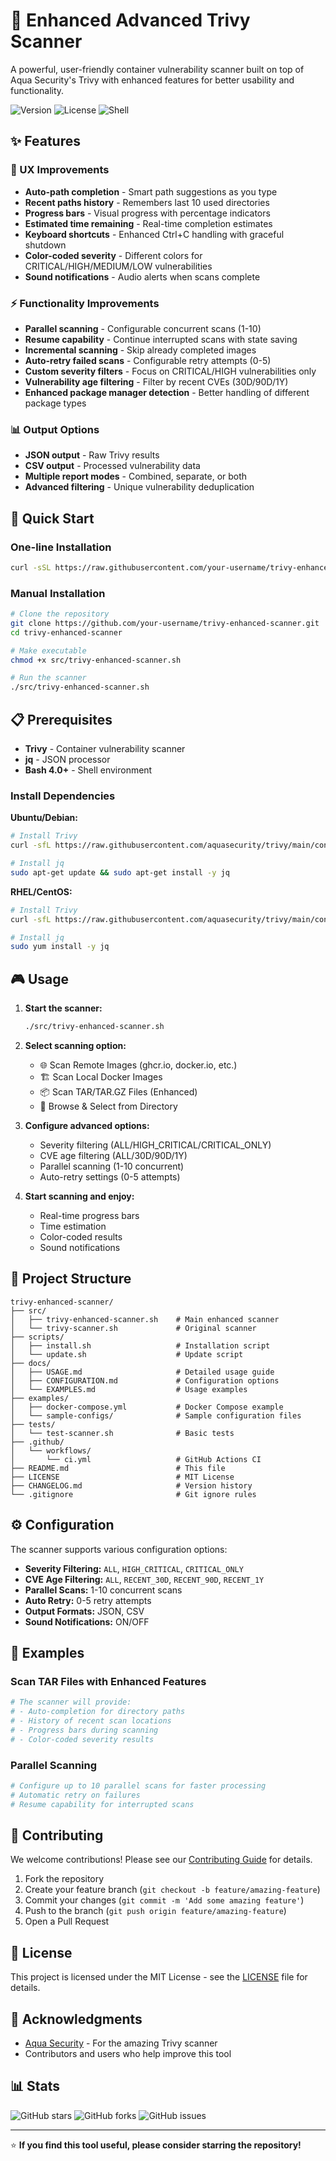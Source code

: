 # 🚀 Enhanced Advanced Trivy Scanner

A powerful, user-friendly container vulnerability scanner built on top of Aqua Security's Trivy with enhanced features for better usability and functionality.

![Version](https://img.shields.io/badge/version-3.0-blue.svg)
![License](https://img.shields.io/badge/license-MIT-green.svg)
![Shell](https://img.shields.io/badge/shell-bash-yellow.svg)

## ✨ Features

### 🎯 UX Improvements
- **Auto-path completion** - Smart path suggestions as you type
- **Recent paths history** - Remembers last 10 used directories
- **Progress bars** - Visual progress with percentage indicators
- **Estimated time remaining** - Real-time completion estimates
- **Keyboard shortcuts** - Enhanced Ctrl+C handling with graceful shutdown
- **Color-coded severity** - Different colors for CRITICAL/HIGH/MEDIUM/LOW vulnerabilities
- **Sound notifications** - Audio alerts when scans complete

### ⚡ Functionality Improvements
- **Parallel scanning** - Configurable concurrent scans (1-10)
- **Resume capability** - Continue interrupted scans with state saving
- **Incremental scanning** - Skip already completed images
- **Auto-retry failed scans** - Configurable retry attempts (0-5)
- **Custom severity filters** - Focus on CRITICAL/HIGH vulnerabilities only
- **Vulnerability age filtering** - Filter by recent CVEs (30D/90D/1Y)
- **Enhanced package manager detection** - Better handling of different package types

### 📊 Output Options
- **JSON output** - Raw Trivy results
- **CSV output** - Processed vulnerability data
- **Multiple report modes** - Combined, separate, or both
- **Advanced filtering** - Unique vulnerability deduplication

## 🚀 Quick Start

### One-line Installation
```bash
curl -sSL https://raw.githubusercontent.com/your-username/trivy-enhanced-scanner/main/scripts/install.sh | bash
```

### Manual Installation
```bash
# Clone the repository
git clone https://github.com/your-username/trivy-enhanced-scanner.git
cd trivy-enhanced-scanner

# Make executable
chmod +x src/trivy-enhanced-scanner.sh

# Run the scanner
./src/trivy-enhanced-scanner.sh
```

## 📋 Prerequisites

- **Trivy** - Container vulnerability scanner
- **jq** - JSON processor
- **Bash 4.0+** - Shell environment

### Install Dependencies

**Ubuntu/Debian:**
```bash
# Install Trivy
curl -sfL https://raw.githubusercontent.com/aquasecurity/trivy/main/contrib/install.sh | sh -s -- -b /usr/local/bin

# Install jq
sudo apt-get update && sudo apt-get install -y jq
```

**RHEL/CentOS:**
```bash
# Install Trivy
curl -sfL https://raw.githubusercontent.com/aquasecurity/trivy/main/contrib/install.sh | sh -s -- -b /usr/local/bin

# Install jq
sudo yum install -y jq
```

## 🎮 Usage

1. **Start the scanner:**
   ```bash
   ./src/trivy-enhanced-scanner.sh
   ```

2. **Select scanning option:**
   - 🌐 Scan Remote Images (ghcr.io, docker.io, etc.)
   - 🏗️ Scan Local Docker Images
   - 📦 Scan TAR/TAR.GZ Files (Enhanced)
   - 📁 Browse & Select from Directory

3. **Configure advanced options:**
   - Severity filtering (ALL/HIGH_CRITICAL/CRITICAL_ONLY)
   - CVE age filtering (ALL/30D/90D/1Y)
   - Parallel scanning (1-10 concurrent)
   - Auto-retry settings (0-5 attempts)

4. **Start scanning and enjoy:**
   - Real-time progress bars
   - Time estimation
   - Color-coded results
   - Sound notifications

## 📁 Project Structure

```
trivy-enhanced-scanner/
├── src/
│   ├── trivy-enhanced-scanner.sh    # Main enhanced scanner
│   └── trivy-scanner.sh             # Original scanner
├── scripts/
│   ├── install.sh                   # Installation script
│   └── update.sh                    # Update script
├── docs/
│   ├── USAGE.md                     # Detailed usage guide
│   ├── CONFIGURATION.md             # Configuration options
│   └── EXAMPLES.md                  # Usage examples
├── examples/
│   ├── docker-compose.yml           # Docker Compose example
│   └── sample-configs/              # Sample configuration files
├── tests/
│   └── test-scanner.sh              # Basic tests
├── .github/
│   └── workflows/
│       └── ci.yml                   # GitHub Actions CI
├── README.md                        # This file
├── LICENSE                          # MIT License
├── CHANGELOG.md                     # Version history
└── .gitignore                       # Git ignore rules
```

## ⚙️ Configuration

The scanner supports various configuration options:

- **Severity Filtering:** `ALL`, `HIGH_CRITICAL`, `CRITICAL_ONLY`
- **CVE Age Filtering:** `ALL`, `RECENT_30D`, `RECENT_90D`, `RECENT_1Y`
- **Parallel Scans:** 1-10 concurrent scans
- **Auto Retry:** 0-5 retry attempts
- **Output Formats:** JSON, CSV
- **Sound Notifications:** ON/OFF

## 📖 Examples

### Scan TAR Files with Enhanced Features
```bash
# The scanner will provide:
# - Auto-completion for directory paths
# - History of recent scan locations
# - Progress bars during scanning
# - Color-coded severity results
```

### Parallel Scanning
```bash
# Configure up to 10 parallel scans for faster processing
# Automatic retry on failures
# Resume capability for interrupted scans
```

## 🤝 Contributing

We welcome contributions! Please see our [Contributing Guide](CONTRIBUTING.md) for details.

1. Fork the repository
2. Create your feature branch (`git checkout -b feature/amazing-feature`)
3. Commit your changes (`git commit -m 'Add some amazing feature'`)
4. Push to the branch (`git push origin feature/amazing-feature`)
5. Open a Pull Request

## 📝 License

This project is licensed under the MIT License - see the [LICENSE](LICENSE) file for details.

## 🙏 Acknowledgments

- [Aqua Security](https://github.com/aquasecurity/trivy) - For the amazing Trivy scanner
- Contributors and users who help improve this tool

## 📊 Stats

![GitHub stars](https://img.shields.io/github/stars/your-username/trivy-enhanced-scanner?style=social)
![GitHub forks](https://img.shields.io/github/forks/your-username/trivy-enhanced-scanner?style=social)
![GitHub issues](https://img.shields.io/github/issues/your-username/trivy-enhanced-scanner)

---

⭐ **If you find this tool useful, please consider starring the repository!**
